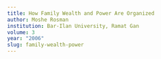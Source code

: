 ```yaml
---
title: How Family Wealth and Power Are Organized
author: Moshe Rosman
institution: Bar-Ilan University, Ramat Gan
volume: 3
year: "2006"
slug: family-wealth-power
---
```

